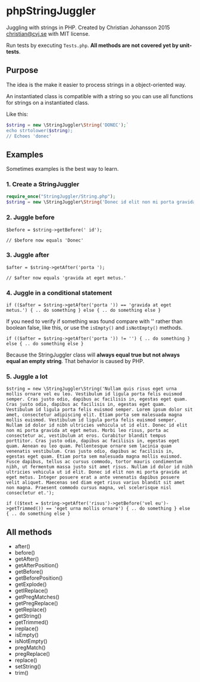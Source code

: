 # phpStringJuggler
Juggling with strings in PHP.
Created by Christian Johansson 2015 <christian@cvj.se> with MIT license.

Run tests by executing `Tests.php`. **All methods are not covered yet by unit-tests**.

## Purpose
The idea is the make it easier to process strings in a object-oriented way.

An instantiated class is compatible with a string so you can use all functions for strings on a instantiated class.

Like this:

``` php
$string = new \StringJuggler\String('DONEC');`
echo strtolower($string);
// Echoes 'donec'
```

## Examples
Sometimes examples is the best way to learn.

### 1. Create a StringJuggler

``` php
require_once("StringJuggler/String.php");
$string = new \StringJuggler\String('Donec id elit non mi porta gravida at eget metus.');
```

### 2. Juggle before

`$before = $string->getBefore(' id');`

`// $before now equals 'Donec'`

### 3. Juggle after

`$after = $string->getAfter('porta ');`

`// $after now equals 'gravida at eget metus.'`

### 4. Juggle in a conditional statement

`if (($after = $string->getAfter('porta ')) == 'gravida at eget metus.') { .. do something } else { .. do something else }`

If you need to verify if something was found compare with '' rather than boolean false, like this, or use the `isEmpty()` and `isNotEmpty()` methods.

`if (($after = $string->getAfter('porta ')) != '') { .. do something } else { .. do something else }`

Because the StringJuggler class will **always equal true but not always equal an empty string**. That behavior is caused by PHP.

### 5. Juggle a lot

`$string = new \StringJuggler\String('Nullam quis risus eget urna mollis ornare vel eu leo. Vestibulum id ligula porta felis euismod semper. Cras justo odio, dapibus ac facilisis in, egestas eget quam. Cras justo odio, dapibus ac facilisis in, egestas eget quam. Vestibulum id ligula porta felis euismod semper. Lorem ipsum dolor sit amet, consectetur adipiscing elit. Etiam porta sem malesuada magna mollis euismod. Vestibulum id ligula porta felis euismod semper. Nullam id dolor id nibh ultricies vehicula ut id elit. Donec id elit non mi porta gravida at eget metus. Morbi leo risus, porta ac consectetur ac, vestibulum at eros. Curabitur blandit tempus porttitor. Cras justo odio, dapibus ac facilisis in, egestas eget quam. Aenean eu leo quam. Pellentesque ornare sem lacinia quam venenatis vestibulum. Cras justo odio, dapibus ac facilisis in, egestas eget quam. Etiam porta sem malesuada magna mollis euismod. Fusce dapibus, tellus ac cursus commodo, tortor mauris condimentum nibh, ut fermentum massa justo sit amet risus. Nullam id dolor id nibh ultricies vehicula ut id elit. Donec id elit non mi porta gravida at eget metus. Integer posuere erat a ante venenatis dapibus posuere velit aliquet. Maecenas sed diam eget risus varius blandit sit amet non magna. Praesent commodo cursus magna, vel scelerisque nisl consectetur et.');`
 
`if (($text = $string->getAfter('risus')->getBefore('vel eu')->getTrimmed()) == 'eget urna mollis ornare') { .. do something } else { .. do something else }`

## All methods

* after()
* before()
* getAfter()
* getAfterPosition()
* getBefore()
* getBeforePosition()
* getExplode()
* getIReplace()
* getPregMatches()
* getPregReplace()
* getReplace()
* getString()
* getTrimmed()
* ireplace()
* isEmpty()
* isNotEmpty()
* pregMatch()
* pregReplace()
* replace()
* setString()
* trim()
